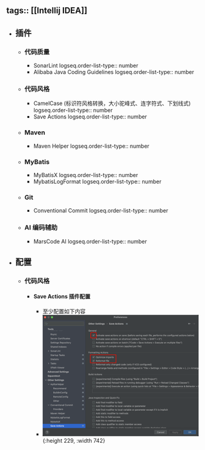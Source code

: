 tags:: [[Intellij IDEA]]
---

- ## 插件
	- ### 代码质量
		- SonarLint
		  logseq.order-list-type:: number
		- Alibaba Java Coding Guidelines
		  logseq.order-list-type:: number
	- ### 代码风格
		- CamelCase (标识符风格转换，大小驼峰式、连字符式、下划线式)
		  logseq.order-list-type:: number
		- Save Actions
		  logseq.order-list-type:: number
	- ### Maven
		- Maven Helper
		  logseq.order-list-type:: number
	- ### MyBatis
		- MyBatisX
		  logseq.order-list-type:: number
		- MybatisLogFormat
		  logseq.order-list-type:: number
	- ### Git
		- Conventional Commit
		  logseq.order-list-type:: number
	- ### AI 编码辅助
		- MarsCode AI
		  logseq.order-list-type:: number
- ## 配置
	- ### 代码风格
		- #### Save Actions 插件配置
			- 至少配置如下内容
			- ![image.png](../assets/image_1742314427460_0.png){:height 229, :width 742}